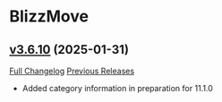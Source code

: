 # BlizzMove

## [v3.6.10](https://github.com/Kiatra/BlizzMove/tree/v3.6.10) (2025-01-31)
[Full Changelog](https://github.com/Kiatra/BlizzMove/compare/v3.6.9...v3.6.10) [Previous Releases](https://github.com/Kiatra/BlizzMove/releases)

- Added category information in preparation for 11.1.0  

